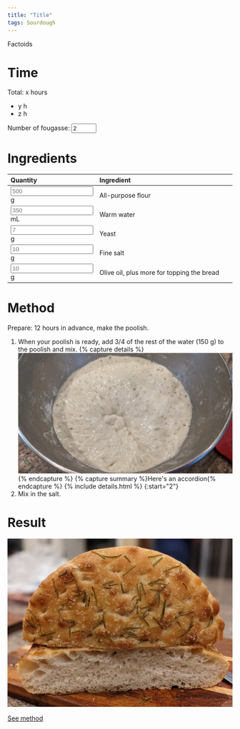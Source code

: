 ```yaml
---
title: "Title"
tags: Sourdough
---
```

Factoids

# Time
Total: x hours
- y h
- z h

Number of fougasse: <input type="number" min="1" max="10" id="numBread" value="2" placeholder = "2" onclick="calculateRecipe(this.value, this.placeholder)">

# Ingredients
<script> 
  function calculateRecipe(numBread, defaultNumBread) 
  { 
  // The placeholders hold the quantity of that ingredient.
  document.getElementById("flour").value = numBread / defaultNumBread * document.getElementById("flour").placeholder
  document.getElementById("water").value = numBread / defaultNumBread * document.getElementById("water").placeholder
  document.getElementById("salt").value = numBread / defaultNumBread * document.getElementById("salt").placeholder
  document.getElementById("yeast").value = numBread / defaultNumBread * document.getElementById("yeast").placeholder
  document.getElementById("olive_oil").value = numBread / defaultNumBread * document.getElementById("olive_oil").placeholder
  document.getElementById("chopped_rosemary").value = numBread / defaultNumBread * document.getElementById("chopped_rosemary").placeholder
  document.getElementById("chopped_sage").value = numBread / defaultNumBread * document.getElementById("chopped_sage").placeholder
  document.getElementById("chopped_thyme").value = numBread / defaultNumBread * document.getElementById("chopped_thyme").placeholder
  } 
</script> 

<table>
<colgroup>
<col width="30%" />
<col width="70%" />
</colgroup>
<thead>
<tr class="header">
<th align="left">Quantity</th>
<th align="left">Ingredient</th>
</tr>
</thead>
<tbody>
<tr>
<td markdown="span"><input type="text" id="flour" name="All-purpose flour" placeholder="500" readonly> g
  </td>
<td markdown="span">All-purpose flour
  </td>
</tr>
<tr>
<td markdown="span"><input type="text" id="water" name="Warm water" placeholder="350" readonly> mL
  </td>
<td markdown="span">Warm water
  </td>
</tr>
<tr>
<td markdown="span"><input type="text" id="yeast" name="Active dry yeast" placeholder="7" readonly> g
  </td>
<td markdown="span">Yeast
  </td>
</tr>
<tr>
<td markdown="span"><input type="text" id="salt" name="Fine salt" placeholder="10" readonly> g
  </td>
<td markdown="span">Fine salt
  </td>
</tr>
<tr>
<td markdown="span"><input type="text" id="olive_oil" name="Olive oil" placeholder="10" readonly> g
  </td>
<td markdown="span">Olive oil, plus more for topping the bread
  </td>
</tr>
</tbody>
</table>

# Method
Prepare:
12 hours in advance, make the poolish.

1. When your poolish is ready, add 3/4 of the rest of the water (150 g) to the poolish and mix.
{% capture details %}![Image of ripe poolish](/assets/ciabatta/poolish.jpg){% endcapture %}
{% capture summary %}Here's an accordion{% endcapture %}
{% include details.html %}
{:start="2"}
2. Mix in the salt.

# Result
![Rosemary topped focaccia](/assets/focaccia/rosemary_focaccia.jpg)

[See method](#method)
